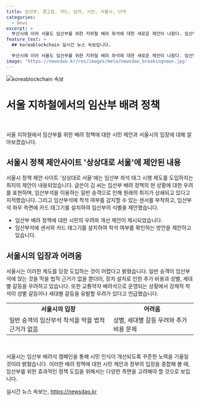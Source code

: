 ```yaml
---
title: 임산부, 경고음, 카드, 앉자, 시민, 서울시, 난색
categories:
  - News
excerpt: >
  부산시에 이어 서울도 임산부를 위한 지하철 배려 좌석에 대한 새로운 제안이 나왔다. 임산부석 이용에 대한 부당한 현상을 개선하기 위해 김씨는 임산부석에 센서와 카드 태그기를 설치하여 임산부 본인인지 확인하는 방안을 제안했다. 하지만 서울시는 이러한 제도를 즉시 도입하기 어려우며, 추가 비용 문제와 갈등 우려 등을 고려해 이에 어려움을 표명했다. 현재 서울교통공사는 임산부 배려석 캠페인을 통해 시민 인식을 개선하고 있는 상황이다.
feature_text: >
  ## koreablockchain 실시간 뉴스 속보입니다.

  부산시에 이어 서울도 임산부를 위한 지하철 배려 좌석에 대한 새로운 제안이 나왔다. 임산부석 이용에 대한 부당한 현상을 개선하기 위해 김씨는 임산부석에 센서와 카드 태그기를 설치하여 임산부 본인인지 확인하는 방안을 제안했다. 하지만 서울시는 이러한 제도를 즉시 도입하기 어려우며, 추가 비용 문제와 갈등 우려 등을 고려해 이에 어려움을 표명했다. 현재 서울교통공사는 임산부 배려석 캠페인을 통해 시민 인식을 개선하고 있는 상황이다.
image: 'https://newsdao.kr/res/images/meta/newsdao_breakingnews.jpg'
---
```


<p><img src="https://newsdao.kr/res/images/meta/newsdao_breakingnews.jpg" alt="koreablockchain 속보" /></p>

<h1>서울 지하철에서의 임산부 배려 정책</h1>

<p data-ke-size="size16">&nbsp;</p>

<p>서울 지하철에서 임산부를 위한 배려 정책에 대한 시민 제안과 서울시의 입장에 대해 알아보겠습니다.</p>

<h2 data-ke-size="size26">서울시 정책 제안사이트 '상상대로 서울'에 제안된 내용</h2>

<p>서울시 정책 제안 사이트 '상상대로 서울'에는 임산부 좌석 태그 시행 제도를 도입하자는 취지의 제안이 내용되었습니다. 글쓴이 김 씨는 임산부 배려 정책의 현 상황에 대한 우려를 표현하며, 임산부석을 이용하는 일반 승객으로 인해 원래의 취지가 상쇄되고 있다고 지적했습니다. 그리고 임산부석에 착석 여부를 감지할 수 있는 센서를 부착하고, 임산부석 좌우 측면에 카드 태그기를 설치하여 임산부의 식별을 제안했습니다.</p>

<ul>
  <li>임산부 배려 정책에 대한 시민의 우려와 개선 제안이 제시되었습니다.</li>
  <li>임산부석에 센서와 카드 태그기를 설치하여 착석 여부를 확인하는 방안을 제안하고 있습니다.</li>
</ul>

<h2 data-ke-size="size26">서울시의 입장과 어려움</h2>

<p>서울시는 이러한 제도를 당장 도입하는 것이 어렵다고 밝혔습니다. 일반 승객이 임산부석에 앉는 것을 막을 법적 근거가 없을 뿐더러, 장치 설치로 인한 추가 비용과 성별, 세대별 갈등을 우려하고 있습니다. 또한 교통약자 배려석으로 운영되는 상황에서 강제적 착석이 성별 갈등이나 세대별 갈등을 유발할 우려가 있다고 언급했습니다.</p>

<table>
  <tr>
    <td style="text-align: center; height: 17px;"><b>서울시의 입장</b></td>
    <td style="text-align: center; height: 17px;"><b>어려움</b></td>
  </tr>
  <tr>
    <td>일반 승객의 임산부석 착석을 막을 법적 근거가 없음</td>
    <td>성별, 세대별 갈등 우려와 추가 비용 문제</td>
  </tr>
</table>

<p data-ke-size="size16">&nbsp;</p>

<p>서울시는 임산부 배려석 캠페인을 통해 시민 인식이 개선되도록 꾸준한 노력을 기울일 것이라 밝혔습니다. 이러한 배려 정책에 대한 시민 제안과 정부의 입장을 종합해 볼 때, 임산부를 위한 효과적인 정책 도입을 위해서는 다양한 측면을 고려해야 할 것으로 보입니다.</p>
실시간 뉴스 속보는, <a href="https://newsdao.kr" rel="dofollow">https://newsdao.kr</a>


